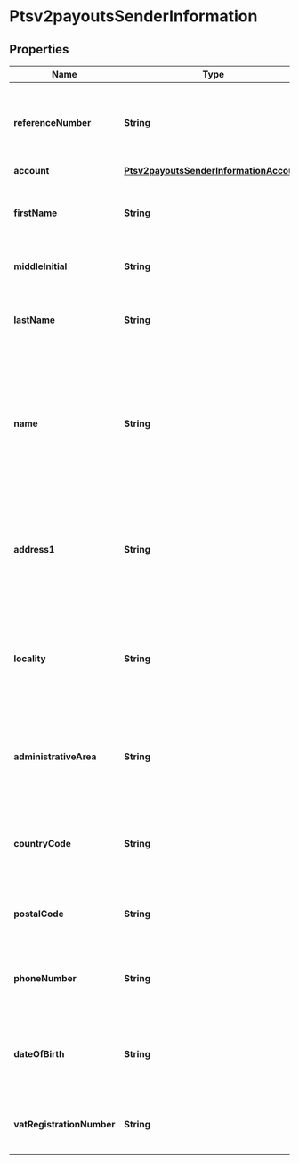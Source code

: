 
# Ptsv2payoutsSenderInformation

## Properties
Name | Type | Description | Notes
------------ | ------------- | ------------- | -------------
**referenceNumber** | **String** | Reference number generated by you that uniquely identifies the sender. |  [optional]
**account** | [**Ptsv2payoutsSenderInformationAccount**](Ptsv2payoutsSenderInformationAccount.md) |  |  [optional]
**firstName** | **String** | First name of sender (Optional). * CTV (14) * Paymentech (30)  |  [optional]
**middleInitial** | **String** | Recipient middle initial (Optional).  |  [optional]
**lastName** | **String** | Recipient last name (Optional). * CTV (14) * Paymentech (30)  |  [optional]
**name** | **String** | Name of sender.  **Funds Disbursement**  This value is the name of the originator sending the funds disbursement. * CTV, Paymentech (30)  |  [optional]
**address1** | **String** | Street address of sender.  **Funds Disbursement**  This value is the address of the originator sending the funds disbursement.  |  [optional]
**locality** | **String** | City of sender.  **Funds Disbursement**  This value is the city of the originator sending the funds disbursement.  |  [optional]
**administrativeArea** | **String** | Sender’s state. Use the State, Province, and Territory Codes for the United States and Canada.  |  [optional]
**countryCode** | **String** | Country of sender. Use the ISO Standard Country Codes. * CTV (3)  |  [optional]
**postalCode** | **String** | Sender’s postal code. Required only for FDCCompass. |  [optional]
**phoneNumber** | **String** | Sender’s phone number. Required only for FDCCompass. |  [optional]
**dateOfBirth** | **String** | Sender’s date of birth in YYYYMMDD format. Required only for FDCCompass. |  [optional]
**vatRegistrationNumber** | **String** | Customer&#39;s government-assigned tax identification number.  |  [optional]




